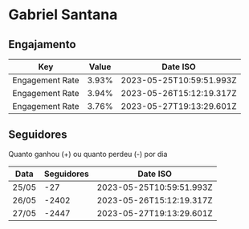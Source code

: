 # Gabriel Santana

## Engajamento

| Key             | Value | Date ISO                 |
| --------------- | ----- | ------------------------ |
| Engagement Rate | 3.93% | 2023-05-25T10:59:51.993Z |
| Engagement Rate | 3.94% | 2023-05-26T15:12:19.317Z |
| Engagement Rate | 3.76% | 2023-05-27T19:13:29.601Z |

## Seguidores

Quanto ganhou (+) ou quanto perdeu (-) por dia

| Data  | Seguidores | Date ISO                 |
| ----- | ---------- | ------------------------ |
| 25/05 | -27        | 2023-05-25T10:59:51.993Z |
| 26/05 | -2402      | 2023-05-26T15:12:19.317Z |
| 27/05 | -2447      | 2023-05-27T19:13:29.601Z |